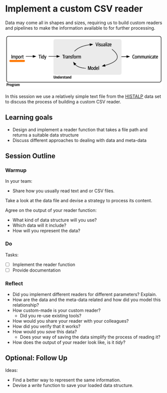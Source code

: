 # Implement a custom CSV reader

Data may come all in shapes and sizes, requiring us to build custom
readers and pipelines to make the information available to for further processing.

![](../_resources/base-workflow-highlight-import.png)

In this session we use a relatively simple text file from the
[HISTALP](../../resources/HISTALP/README.md) data set to discuss the
process of building a custom CSV reader.

## Learning goals

* Design and implement a reader function that takes a file path
  and returns a suitable data structure
* Discuss different approaches to dealing with data and meta-data

## Session Outline

### Warmup

In your team:
* Share how you usually read text and or CSV files.

Take a look at the data file and devise a strategy to process
its content.

Agree on the output of your reader function:
* What kind of data structure will you use?
* Which data will it include?
* How will you represent the data?

### Do

Tasks:
- [ ] Implement the reader function
- [ ] Provide documentation

### Reflect

* Did you implement different readers for different parameters? Explain.
* How are the data and the meta-data related and how did
  you model this relationship?
* How custom-made is your custom reader?
  * Did you re-use existing tools?
* How would you share your reader with your colleagues?
* How did you verify that it works?
* How would you *save* this data?
  * Does your way of saving the data simplify the process of reading it?
* How does the output of your reader look like, is it *tidy*?

## Optional: Follow Up

Ideas:
* Find a better way to represent the same information.
* Devise a *write* function to save your loaded data structure.
